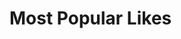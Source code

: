 # Most Popular Likes

<div class="barChart" data-url="data/mostPopularLikes.json" style="width: 900px; height: 500px;"></div>
